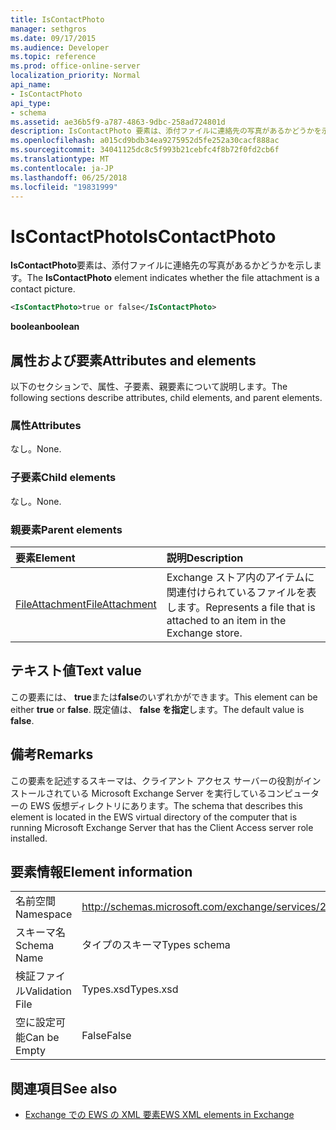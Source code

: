 ```yaml
---
title: IsContactPhoto
manager: sethgros
ms.date: 09/17/2015
ms.audience: Developer
ms.topic: reference
ms.prod: office-online-server
localization_priority: Normal
api_name:
- IsContactPhoto
api_type:
- schema
ms.assetid: ae36b5f9-a787-4863-9dbc-258ad724801d
description: IsContactPhoto 要素は、添付ファイルに連絡先の写真があるかどうかを示します。
ms.openlocfilehash: a015cd9bdb34ea9275952d5fe252a30cacf888ac
ms.sourcegitcommit: 34041125dc8c5f993b21cebfc4f8b72f0fd2cb6f
ms.translationtype: MT
ms.contentlocale: ja-JP
ms.lasthandoff: 06/25/2018
ms.locfileid: "19831999"
---
```

# <a name="iscontactphoto"></a><span data-ttu-id="53a42-103">IsContactPhoto</span><span class="sxs-lookup"><span data-stu-id="53a42-103">IsContactPhoto</span></span>

<span data-ttu-id="53a42-104">**IsContactPhoto**要素は、添付ファイルに連絡先の写真があるかどうかを示します。</span><span class="sxs-lookup"><span data-stu-id="53a42-104">The **IsContactPhoto** element indicates whether the file attachment is a contact picture.</span></span> 
  
```xml
<IsContactPhoto>true or false</IsContactPhoto>
```

 <span data-ttu-id="53a42-105">**boolean**</span><span class="sxs-lookup"><span data-stu-id="53a42-105">**boolean**</span></span>
## <a name="attributes-and-elements"></a><span data-ttu-id="53a42-106">属性および要素</span><span class="sxs-lookup"><span data-stu-id="53a42-106">Attributes and elements</span></span>

<span data-ttu-id="53a42-107">以下のセクションで、属性、子要素、親要素について説明します。</span><span class="sxs-lookup"><span data-stu-id="53a42-107">The following sections describe attributes, child elements, and parent elements.</span></span>
  
### <a name="attributes"></a><span data-ttu-id="53a42-108">属性</span><span class="sxs-lookup"><span data-stu-id="53a42-108">Attributes</span></span>

<span data-ttu-id="53a42-109">なし。</span><span class="sxs-lookup"><span data-stu-id="53a42-109">None.</span></span>
  
### <a name="child-elements"></a><span data-ttu-id="53a42-110">子要素</span><span class="sxs-lookup"><span data-stu-id="53a42-110">Child elements</span></span>

<span data-ttu-id="53a42-111">なし。</span><span class="sxs-lookup"><span data-stu-id="53a42-111">None.</span></span>
  
### <a name="parent-elements"></a><span data-ttu-id="53a42-112">親要素</span><span class="sxs-lookup"><span data-stu-id="53a42-112">Parent elements</span></span>

|<span data-ttu-id="53a42-113">**要素**</span><span class="sxs-lookup"><span data-stu-id="53a42-113">**Element**</span></span>|<span data-ttu-id="53a42-114">**説明**</span><span class="sxs-lookup"><span data-stu-id="53a42-114">**Description**</span></span>|
|:-----|:-----|
|[<span data-ttu-id="53a42-115">FileAttachment</span><span class="sxs-lookup"><span data-stu-id="53a42-115">FileAttachment</span></span>](fileattachment.md) <br/> |<span data-ttu-id="53a42-116">Exchange ストア内のアイテムに関連付けられているファイルを表します。</span><span class="sxs-lookup"><span data-stu-id="53a42-116">Represents a file that is attached to an item in the Exchange store.</span></span>  <br/> |
   
## <a name="text-value"></a><span data-ttu-id="53a42-117">テキスト値</span><span class="sxs-lookup"><span data-stu-id="53a42-117">Text value</span></span>

<span data-ttu-id="53a42-118">この要素には、 **true**または**false**のいずれかができます。</span><span class="sxs-lookup"><span data-stu-id="53a42-118">This element can be either **true** or **false**.</span></span> <span data-ttu-id="53a42-119">既定値は、 **false を指定**します。</span><span class="sxs-lookup"><span data-stu-id="53a42-119">The default value is **false**.</span></span>
  
## <a name="remarks"></a><span data-ttu-id="53a42-120">備考</span><span class="sxs-lookup"><span data-stu-id="53a42-120">Remarks</span></span>

<span data-ttu-id="53a42-121">この要素を記述するスキーマは、クライアント アクセス サーバーの役割がインストールされている Microsoft Exchange Server を実行しているコンピューターの EWS 仮想ディレクトリにあります。</span><span class="sxs-lookup"><span data-stu-id="53a42-121">The schema that describes this element is located in the EWS virtual directory of the computer that is running Microsoft Exchange Server that has the Client Access server role installed.</span></span>
  
## <a name="element-information"></a><span data-ttu-id="53a42-122">要素情報</span><span class="sxs-lookup"><span data-stu-id="53a42-122">Element information</span></span>

|||
|:-----|:-----|
|<span data-ttu-id="53a42-123">名前空間</span><span class="sxs-lookup"><span data-stu-id="53a42-123">Namespace</span></span>  <br/> |http://schemas.microsoft.com/exchange/services/2006/types  <br/> |
|<span data-ttu-id="53a42-124">スキーマ名</span><span class="sxs-lookup"><span data-stu-id="53a42-124">Schema Name</span></span>  <br/> |<span data-ttu-id="53a42-125">タイプのスキーマ</span><span class="sxs-lookup"><span data-stu-id="53a42-125">Types schema</span></span>  <br/> |
|<span data-ttu-id="53a42-126">検証ファイル</span><span class="sxs-lookup"><span data-stu-id="53a42-126">Validation File</span></span>  <br/> |<span data-ttu-id="53a42-127">Types.xsd</span><span class="sxs-lookup"><span data-stu-id="53a42-127">Types.xsd</span></span>  <br/> |
|<span data-ttu-id="53a42-128">空に設定可能</span><span class="sxs-lookup"><span data-stu-id="53a42-128">Can be Empty</span></span>  <br/> |<span data-ttu-id="53a42-129">False</span><span class="sxs-lookup"><span data-stu-id="53a42-129">False</span></span>  <br/> |
   
## <a name="see-also"></a><span data-ttu-id="53a42-130">関連項目</span><span class="sxs-lookup"><span data-stu-id="53a42-130">See also</span></span>



- [<span data-ttu-id="53a42-131">Exchange での EWS の XML 要素</span><span class="sxs-lookup"><span data-stu-id="53a42-131">EWS XML elements in Exchange</span></span>](ews-xml-elements-in-exchange.md)

